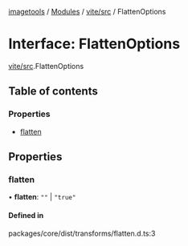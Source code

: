 [imagetools](../README.md) / [Modules](../modules.md) / [vite/src](../modules/vite_src.md) / FlattenOptions

# Interface: FlattenOptions

[vite/src](../modules/vite_src.md).FlattenOptions

## Table of contents

### Properties

- [flatten](vite_src.FlattenOptions.md#flatten)

## Properties

### flatten

• **flatten**: ``""`` \| ``"true"``

#### Defined in

packages/core/dist/transforms/flatten.d.ts:3

